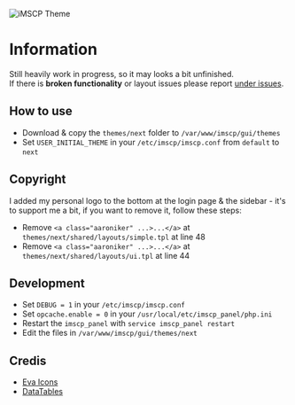 ![iMSCP Theme](https://aaroniker.me/screen.png)

# Information

Still heavily work in progress, so it may looks a bit unfinished.  
If there is **broken functionality** or layout issues please report [under issues](https://github.com/aaroniker/imscp-next/issues).

## How to use

* Download & copy the `themes/next` folder to `/var/www/imscp/gui/themes`
* Set `USER_INITIAL_THEME` in your `/etc/imscp/imscp.conf` from `default` to `next`

## Copyright

I added my personal logo to the bottom at the login page & the sidebar - it's to support me a bit, if you want to remove it, follow these steps:
* Remove `<a class="aaroniker" ...>...</a>` at `themes/next/shared/layouts/simple.tpl` at line 48
* Remove `<a class="aaroniker" ...>...</a>` at `themes/next/shared/layouts/ui.tpl` at line 44

## Development

* Set `DEBUG = 1` in your `/etc/imscp/imscp.conf`
* Set `opcache.enable = 0` in your `/usr/local/etc/imscp_panel/php.ini`
* Restart the `imscp_panel` with `service imscp_panel restart`
* Edit the files in `/var/www/imscp/gui/themes/next`

## Credis

* [Eva Icons](https://akveo.github.io/eva-icons/#/)
* [DataTables](https://datatables.net/)
